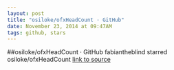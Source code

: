 ```yaml
---
layout: post
title: "osiloke/ofxHeadCount · GitHub"
date: November 23, 2014 at 09:47AM
tags: github, stars
---
```

##osiloke/ofxHeadCount · GitHub
fabiantheblind starred osiloke/ofxHeadCount
[link to source](http://ift.tt/1rcnU6G) 
